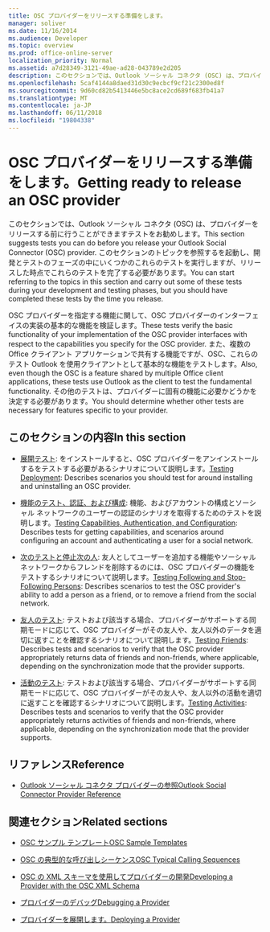 ```yaml
---
title: OSC プロバイダーをリリースする準備をします。
manager: soliver
ms.date: 11/16/2014
ms.audience: Developer
ms.topic: overview
ms.prod: office-online-server
localization_priority: Normal
ms.assetid: a7d28349-3121-49ae-ad28-043789e2d205
description: このセクションでは、Outlook ソーシャル コネクタ (OSC) は、プロバイダーをリリースする前に行うことができますテストをお勧めします。
ms.openlocfilehash: 5caf4144a8daed31d30c9ecbcf9cf21c2300ed8f
ms.sourcegitcommit: 9d60cd82b5413446e5bc8ace2cd689f683fb41a7
ms.translationtype: MT
ms.contentlocale: ja-JP
ms.lasthandoff: 06/11/2018
ms.locfileid: "19804338"
---
```

# <a name="getting-ready-to-release-an-osc-provider"></a><span data-ttu-id="88e9c-103">OSC プロバイダーをリリースする準備をします。</span><span class="sxs-lookup"><span data-stu-id="88e9c-103">Getting ready to release an OSC provider</span></span>

<span data-ttu-id="88e9c-104">このセクションでは、Outlook ソーシャル コネクタ (OSC) は、プロバイダーをリリースする前に行うことができますテストをお勧めします。</span><span class="sxs-lookup"><span data-stu-id="88e9c-104">This section suggests tests you can do before you release your Outlook Social Connector (OSC) provider.</span></span> <span data-ttu-id="88e9c-105">このセクションのトピックを参照するを起動し、開発とテストのフェーズの中にいくつかのこれらのテストを実行しますが、リリースした時点でこれらのテストを完了する必要があります。</span><span class="sxs-lookup"><span data-stu-id="88e9c-105">You can start referring to the topics in this section and carry out some of these tests during your development and testing phases, but you should have completed these tests by the time you release.</span></span> 

<span data-ttu-id="88e9c-106">OSC プロバイダーを指定する機能に関して、OSC プロバイダーのインターフェイスの実装の基本的な機能を検証します。</span><span class="sxs-lookup"><span data-stu-id="88e9c-106">These tests verify the basic functionality of your implementation of the OSC provider interfaces with respect to the capabilities you specify for the OSC provider.</span></span> <span data-ttu-id="88e9c-107">また、複数の Office クライアント アプリケーションで共有する機能ですが、OSC、これらのテスト Outlook を使用クライアントとして基本的な機能をテストします。</span><span class="sxs-lookup"><span data-stu-id="88e9c-107">Also, even though the OSC is a feature shared by multiple Office client applications, these tests use Outlook as the client to test the fundamental functionality.</span></span> <span data-ttu-id="88e9c-108">その他のテストは、プロバイダーに固有の機能に必要かどうかを決定する必要があります。</span><span class="sxs-lookup"><span data-stu-id="88e9c-108">You should determine whether other tests are necessary for features specific to your provider.</span></span>
  
## <a name="in-this-section"></a><span data-ttu-id="88e9c-109">このセクションの内容</span><span class="sxs-lookup"><span data-stu-id="88e9c-109">In this section</span></span>

- <span data-ttu-id="88e9c-110">[展開テスト](testing-deployment.md): をインストールすると、OSC プロバイダーをアンインストールするをテストする必要があるシナリオについて説明します。</span><span class="sxs-lookup"><span data-stu-id="88e9c-110">[Testing Deployment](testing-deployment.md): Describes scenarios you should test for around installing and uninstalling an OSC provider.</span></span>
    
- <span data-ttu-id="88e9c-111">[機能のテスト、認証、および構成](testing-capabilities-authentication-and-configuration.md): 機能、およびアカウントの構成とソーシャル ネットワークのユーザーの認証のシナリオを取得するためのテストを説明します。</span><span class="sxs-lookup"><span data-stu-id="88e9c-111">[Testing Capabilities, Authentication, and Configuration](testing-capabilities-authentication-and-configuration.md): Describes tests for getting capabilities, and scenarios around configuring an account and authenticating a user for a social network.</span></span>
    
- <span data-ttu-id="88e9c-112">[次のテストと停止次の人](testing-following-and-stop-following-persons.md): 友人としてユーザーを追加する機能やソーシャル ネットワークからフレンドを削除するのには、OSC プロバイダーの機能をテストするシナリオについて説明します。</span><span class="sxs-lookup"><span data-stu-id="88e9c-112">[Testing Following and Stop-Following Persons](testing-following-and-stop-following-persons.md): Describes scenarios to test the OSC provider's ability to add a person as a friend, or to remove a friend from the social network.</span></span> 
    
- <span data-ttu-id="88e9c-113">[友人のテスト](testing-friends.md): テストおよび該当する場合、プロバイダーがサポートする同期モードに応じて、OSC プロバイダーがその友人や、友人以外のデータを適切に返すことを確認するシナリオについて説明します。</span><span class="sxs-lookup"><span data-stu-id="88e9c-113">[Testing Friends](testing-friends.md): Describes tests and scenarios to verify that the OSC provider appropriately returns data of friends and non-friends, where applicable, depending on the synchronization mode that the provider supports.</span></span>
    
- <span data-ttu-id="88e9c-114">[活動のテスト](testing-activities.md): テストおよび該当する場合、プロバイダーがサポートする同期モードに応じて、OSC プロバイダーがその友人や、友人以外の活動を適切に返すことを確認するシナリオについて説明します。</span><span class="sxs-lookup"><span data-stu-id="88e9c-114">[Testing Activities](testing-activities.md): Describes tests and scenarios to verify that the OSC provider appropriately returns activities of friends and non-friends, where applicable, depending on the synchronization mode that the provider supports.</span></span>
    
## <a name="reference"></a><span data-ttu-id="88e9c-115">リファレンス</span><span class="sxs-lookup"><span data-stu-id="88e9c-115">Reference</span></span>

- [<span data-ttu-id="88e9c-116">Outlook ソーシャル コネクタ プロバイダーの参照</span><span class="sxs-lookup"><span data-stu-id="88e9c-116">Outlook Social Connector Provider Reference</span></span>](outlook-social-connector-provider-reference-0.md)
  
## <a name="related-sections"></a><span data-ttu-id="88e9c-117">関連セクション</span><span class="sxs-lookup"><span data-stu-id="88e9c-117">Related sections</span></span>

- [<span data-ttu-id="88e9c-118">OSC サンプル テンプレート</span><span class="sxs-lookup"><span data-stu-id="88e9c-118">OSC Sample Templates</span></span>](osc-sample-templates.md)
  
- [<span data-ttu-id="88e9c-119">OSC の典型的な呼び出しシーケンス</span><span class="sxs-lookup"><span data-stu-id="88e9c-119">OSC Typical Calling Sequences</span></span>](osc-typical-calling-sequences.md)
  
- [<span data-ttu-id="88e9c-120">OSC の XML スキーマを使用してプロバイダーの開発</span><span class="sxs-lookup"><span data-stu-id="88e9c-120">Developing a Provider with the OSC XML Schema</span></span>](developing-a-provider-with-the-osc-xml-schema.md)
  
- [<span data-ttu-id="88e9c-121">プロバイダーのデバッグ</span><span class="sxs-lookup"><span data-stu-id="88e9c-121">Debugging a Provider</span></span>](debugging-a-provider.md)
  
- [<span data-ttu-id="88e9c-122">プロバイダーを展開します。</span><span class="sxs-lookup"><span data-stu-id="88e9c-122">Deploying a Provider</span></span>](deploying-a-provider.md)
  

